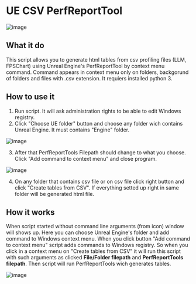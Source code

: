 # UE CSV PerfReportTool
![image](https://user-images.githubusercontent.com/88453288/227159524-c72f2746-72c3-4179-b46d-4eb114621cf7.png)

## What it do
This script allows you to generate html tables from csv profiling files (LLM, FPSChart) using Unreal Engine's PerfReportTool by context menu command. Command appears in context menu only on folders, backgorund of folders and files with .csv extension. It requiers installed python 3.

## How to use it
1. Run script. It will ask administration rights to be able to edit Windows registry.
2. Click "Choose UE folder" button and choose any folder wich contains Unreal Engine. It must contains "Engine" folder.

![image](https://user-images.githubusercontent.com/88453288/227186023-c618df73-5b14-4971-8678-08e73dfa0a43.png)

3. After that PerfReportTools Filepath should change to what you choose. Click "Add command to context menu" and close program.

![image](https://user-images.githubusercontent.com/88453288/227163482-c73be269-0e94-4e72-ae5a-b0cbc90d106e.png)

4. On any folder that contains csv file or on csv file click right button and click "Create tables from CSV". If everything setted up right in same folder will be generated html file.

## How it works
When script started without command line arguments (from icon) window will shows up. Here you can choose Unreal Engine's folder and add command to Windows context menu. When you click button "Add command to context menu" script adds commands to Windows registry. So when you click in a context menu on "Create tables from CSV" it will run this script with such arguments as clicked **File/Folder filepath** and **PerfReportTools filepath**. Then script will run PerfReportTools wich generates tables. 

![image](https://user-images.githubusercontent.com/88453288/227180237-0fd86771-7d0b-4b57-a0a3-4833f544305d.png)

